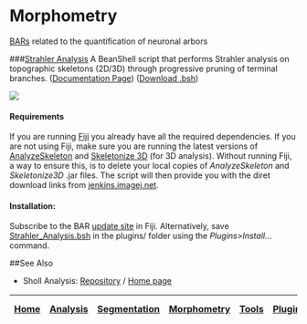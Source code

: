 # Morphometry

[BARs][home] related to the quantification of neuronal arbors


###[Strahler Analysis](./Strahler_Analysis.bsh)
   A BeanShell script that performs Strahler analysis on topographic skeletons (2D/3D)
   through progressive pruning of terminal branches.
   ([Documentation Page][SA page])
   ([Download .bsh](./Strahler_Analysis.bsh?raw=true))

   [![][SA image]][SA page]

#### Requirements
   If you are running [Fiji](http://fiji.sc/) you already have all the required
   dependencies. If you are not using Fiji, make sure you are running the latest versions of
   [AnalyzeSkeleton](http://fiji.sc/AnalyzeSkeleton) and [Skeletonize 3D](http://fiji.sc/Skeletonize3D)
   (for 3D analysis).
   Without running Fiji, a way to ensure this, is to delete your local copies of _AnalyzeSkeleton_
   and _Skeletonize3D_ .jar files. The script will then provide you with the diret download links
   from [jenkins.imagej.net][jenkins plugins].


#### Installation:
   Subscribe to the BAR [update site](http://fiji.sc/BAR#Installation) in Fiji. Alternatively, save [Strahler_Analysis.bsh](./Strahler_Analysis.bsh?raw=true) in the plugins/ folder
   using the _Plugins>Install..._ command.


##See Also

* Sholl Analysis: [Repository](https://github.com/tferr/ASA#sholl-analysis) /
  [Home page](http://fiji.sc/Sholl_Analysis)


[SA page]: http://fiji.sc/Strahler_Analysis
[SA image]: http://fiji.sc/images/9/97/Strahler_RootProtection.png
[jenkins plugins]: http://jenkins.imagej.net/job/Stable-Fiji/ws/Fiji.app/plugins/




| [Home] | [Analysis] | [Segmentation] | [Morphometry] | [Tools] | [Plugins] | [Fiji documentation] |
|:------:|:----------:|:--------------:|:-------------:|:-------:|:---------:|:--------------------:|

[Home]: ../README.md#scripts
[Analysis]: https://github.com/tferr/Scripts/blob/master/Data_Analysis/README.md#analysis
[Annotation]: https://github.com/tferr/Scripts/blob/master/Annotation/README.md#annotation
[Segmentation]: https://github.com/tferr/Scripts/blob/master/Segmentation/README.md#segmentation
[Morphometry]: https://github.com/tferr/Scripts/blob/master/Morphometry/README.md#morphometry
[Tools]: https://github.com/tferr/Scripts/blob/master/Tools/README.md#tools-and-toolsets
[Plugins]: https://github.com/tferr/Scripts/blob/master/BAR/README.md#bar-plugins
[Fiji documentation]: http://fiji.sc/BAR
